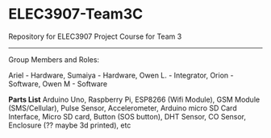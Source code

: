 # ELEC3907-Team3C
Repository for ELEC3907 Project Course for Team 3

--- 

Group Members and Roles:

Ariel - Hardware, 
Sumaiya - Hardware, 
Owen L. - Integrator, 
Orion - Software, 
Owen M - Software


**Parts List**
Arduino Uno, 
Raspberry Pi, 
ESP8266 (Wifi Module), 
GSM Module (SMS/Cellular),
Pulse Sensor, 
Accelerometer,
Arduino micro SD Card Interface,
Micro SD card,
Button (SOS button), 
DHT Sensor,
CO Sensor,
Enclosure (?? maybe 3d printed),
etc

